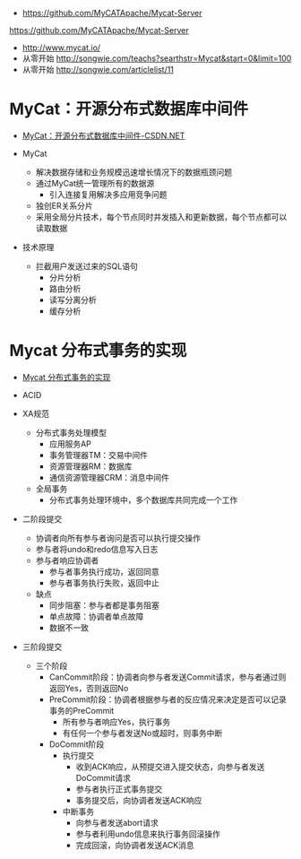 * https://github.com/MyCATApache/Mycat-Server


https://github.com/MyCATApache/Mycat-Server
* http://www.mycat.io/
* 从零开始 http://songwie.com/teachs?searthstr=Mycat&start=0&limit=100
* 从零开始 http://songwie.com/articlelist/11


# MyCat：开源分布式数据库中间件

* [MyCat：开源分布式数据库中间件-CSDN.NET ](http://www.csdn.net/article/2015-07-16/2825228)

* MyCat
  * 解决数据存储和业务规模迅速增长情况下的数据瓶颈问题
  * 通过MyCat统一管理所有的数据源
    * 引入连接复用解决多应用竞争问题
  * 独创ER关系分片
  * 采用全局分片技术，每个节点同时并发插入和更新数据，每个节点都可以读取数据
* 技术原理
  * 拦截用户发送过来的SQL语句
    * 分片分析
    * 路由分析
    * 读写分离分析
    * 缓存分析

# Mycat 分布式事务的实现

* [Mycat 分布式事务的实现 ](http://mp.weixin.qq.com/s/ocL4MOzdjvHydtavzRos2w)

* ACID
* XA规范
  * 分布式事务处理模型
    * 应用服务AP
    * 事务管理器TM：交易中间件
    * 资源管理器RM：数据库
    * 通信资源管理器CRM：消息中间件
  * 全局事务
    * 分布式事务处理环境中，多个数据库共同完成一个工作
* 二阶段提交
  * 协调者向所有参与者询问是否可以执行提交操作
  * 参与者将undo和redo信息写入日志
  * 参与者响应协调者
    * 参与者事务执行成功，返回同意
    * 参与者事务执行失败，返回中止
  * 缺点
    * 同步阻塞：参与者都是事务阻塞
    * 单点故障：协调者单点故障
    * 数据不一致
* 三阶段提交
  * 三个阶段
    * CanCommit阶段：协调者向参与者发送Commit请求，参与者通过则返回Yes，否则返回No
    * PreCommit阶段：协调者根据参与者的反应情况来决定是否可以记录事务的PreCommit
      * 所有参与者响应Yes，执行事务
      * 有任何一个参与者发送No或超时，则事务中断
    * DoCommit阶段
      * 执行提交
        * 收到ACK响应，从预提交进入提交状态，向参与者发送DoCommit请求
        * 参与者执行正式事务提交
        * 事务提交后，向协调者发送ACK响应
      * 中断事务
        * 向参与者发送abort请求
        * 参与者利用undo信息来执行事务回滚操作
        * 完成回滚，向协调者发送ACK消息
